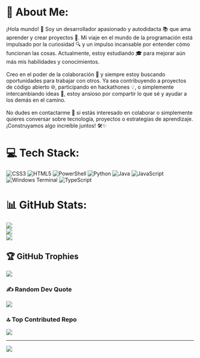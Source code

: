 # 💫 About Me:
¡Hola mundo! 👋 Soy un desarrollador apasionado y autodidacta 📚 que ama aprender y crear proyectos 🚀. Mi viaje en el mundo de la programación está impulsado por la curiosidad 🔍 y un impulso incansable por entender cómo funcionan las cosas. Actualmente, estoy estudiando 🎓 para mejorar aún más mis habilidades y conocimientos.<br><br>Creo en el poder de la colaboración 🤝 y siempre estoy buscando oportunidades para trabajar con otros. Ya sea contribuyendo a proyectos de código abierto 🌐, participando en hackathones 💡, o simplemente intercambiando ideas 💬, estoy ansioso por compartir lo que sé y ayudar a los demás en el camino.<br><br>No dudes en contactarme 📧 si estás interesado en colaborar o simplemente quieres conversar sobre tecnología, proyectos o estrategias de aprendizaje. ¡Construyamos algo increíble juntos! 🛠️✨


# 💻 Tech Stack:
![CSS3](https://img.shields.io/badge/css3-%231572B6.svg?style=for-the-badge&logo=css3&logoColor=white) ![HTML5](https://img.shields.io/badge/html5-%23E34F26.svg?style=for-the-badge&logo=html5&logoColor=white) ![PowerShell](https://img.shields.io/badge/PowerShell-%235391FE.svg?style=for-the-badge&logo=powershell&logoColor=white) ![Python](https://img.shields.io/badge/python-3670A0?style=for-the-badge&logo=python&logoColor=ffdd54) ![Java](https://img.shields.io/badge/java-%23ED8B00.svg?style=for-the-badge&logo=openjdk&logoColor=white) ![JavaScript](https://img.shields.io/badge/javascript-%23323330.svg?style=for-the-badge&logo=javascript&logoColor=%23F7DF1E) ![Windows Terminal](https://img.shields.io/badge/Windows%20Terminal-%234D4D4D.svg?style=for-the-badge&logo=windows-terminal&logoColor=white) ![TypeScript](https://img.shields.io/badge/typescript-%23007ACC.svg?style=for-the-badge&logo=typescript&logoColor=white)
# 📊 GitHub Stats:
![](https://github-readme-stats.vercel.app/api?username=Davidalp383&theme=dark&hide_border=false&include_all_commits=false&count_private=false)<br/>
![](https://github-readme-streak-stats.herokuapp.com/?user=Davidalp383&theme=dark&hide_border=false)<br/>
![](https://github-readme-stats.vercel.app/api/top-langs/?username=Davidalp383&theme=dark&hide_border=false&include_all_commits=false&count_private=false&layout=compact)

## 🏆 GitHub Trophies
![](https://github-profile-trophy.vercel.app/?username=Davidalp383&theme=dark&no-frame=false&no-bg=true&margin-w=4)

### ✍️ Random Dev Quote
![](https://quotes-github-readme.vercel.app/api?type=horizontal&theme=dark)

### 🔝 Top Contributed Repo
![](https://github-contributor-stats.vercel.app/api?username=Davidalp383&limit=5&theme=dark&combine_all_yearly_contributions=true)

---
[![](https://visitcount.itsvg.in/api?id=Davidalp383&icon=1&color=12)](https://visitcount.itsvg.in)

<!-- Proudly created with GPRM ( https://gprm.itsvg.in ) -->
